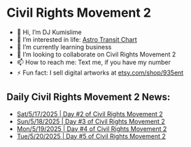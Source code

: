# Civil Rights Movement 2
- 👋 Hi, I’m DJ Kumislime
- 👀 I’m interested in life: [Astro Transit Chart](https://astro-charts.com/chart-of-moment/)
- 🌱 I’m currently learning business
- 💞️ I’m looking to collaborate on Civil Rights Movement 2
- 📫 How to reach me: Text me, if you have my number
- ⚡ Fun fact: I sell digital artworks at [etsy.com/shop/935ent](https://etsy.com/shop/935ent)

## Daily Civil Rights Movement 2 News:
- [Sat/5/17/2025 | Day #2 of Civil Rights Movement 2](https://github.com/djkumislime/djkumislime/blob/main/20250517-day002-civil-rights-movement2.docx)
- [Sun/5/18/2025 | Day #3 of Civil Rights Movement 2](https://github.com/djkumislime/djkumislime/blob/main/20250518-day003-civil-rights-movements2.txt)
- [Mon/5/19/2025 | Day #4 of Civil Rights Movement 2](https://github.com/djkumislime/djkumislime/blob/main/20250519-day004-civil-rights-movements2.docx)
- [Tue/5/20/2025 | Day #5 of Civil Rights Movement 2](https://github.com/djkumislime/djkumislime/blob/main/20250520-day005-civil-rights-movement2.txt)
